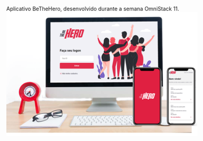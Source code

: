 Aplicativo BeTheHero, desenvolvido durante a semana OmniStack 11.
![BeTheHero](https://github.com/danielcstock/danielcstock.github.io/raw/master/assets/be-the-hero.png)

